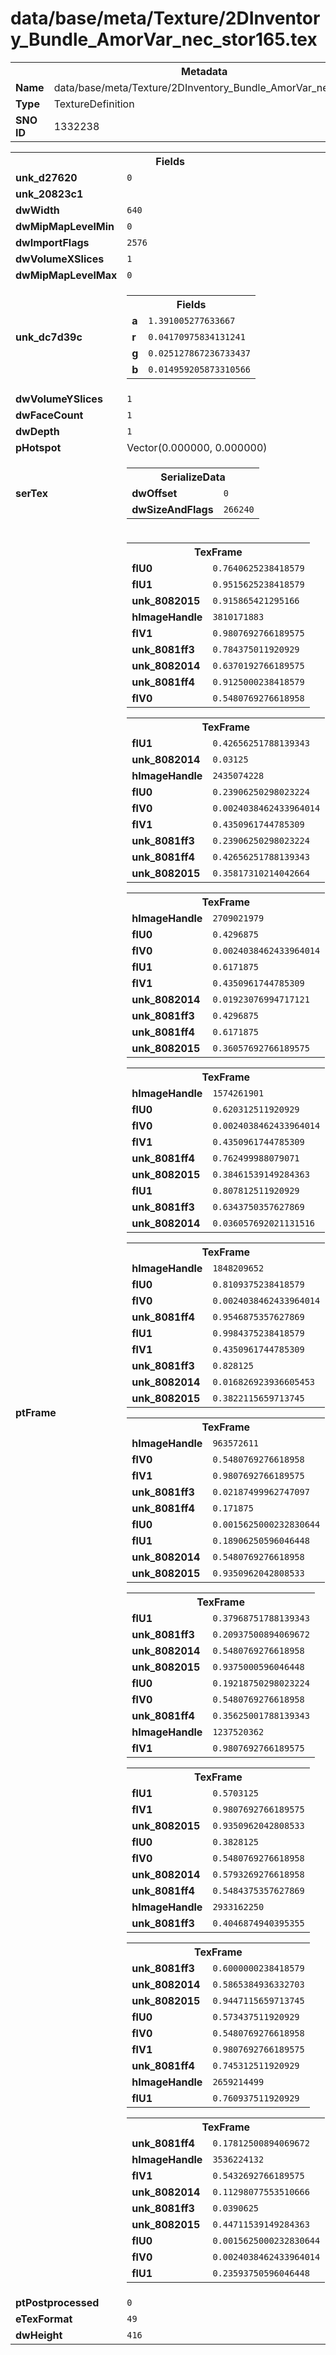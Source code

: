 <h1>data/base/meta/Texture/2DInventory_Bundle_AmorVar_nec_stor165.tex</h1><table><tr><th colspan="100%">Metadata</th></tr><tr><td><b>Name</b></td><td>data/base/meta/Texture/2DInventory_Bundle_AmorVar_nec_stor165.tex</td></tr><tr><td><b>Type</b></td><td>TextureDefinition</td></tr><tr><td><b>SNO ID</b></td><td>1332238</td></tr></table>

<table><tr><th colspan="100%">Fields</th></tr><tr><td><b>unk_d27620</b></td><td><code>0</code></td></tr><tr><td><b>unk_20823c1</b></td><td></td></tr><tr><td><b>dwWidth</b></td><td><code>640</code></td></tr><tr><td><b>dwMipMapLevelMin</b></td><td><code>0</code></td></tr><tr><td><b>dwImportFlags</b></td><td><code>2576</code></td></tr><tr><td><b>dwVolumeXSlices</b></td><td><code>1</code></td></tr><tr><td><b>dwMipMapLevelMax</b></td><td><code>0</code></td></tr><tr><td><b>unk_dc7d39c</b></td><td><table><tr><th colspan="100%">Fields</th></tr><tr><td><b>a</b></td><td><code>1.391005277633667</code></td></tr><tr><td><b>r</b></td><td><code>0.04170975834131241</code></td></tr><tr><td><b>g</b></td><td><code>0.025127867236733437</code></td></tr><tr><td><b>b</b></td><td><code>0.014959205873310566</code></td></tr></table>

</td></tr><tr><td><b>dwVolumeYSlices</b></td><td><code>1</code></td></tr><tr><td><b>dwFaceCount</b></td><td><code>1</code></td></tr><tr><td><b>dwDepth</b></td><td><code>1</code></td></tr><tr><td><b>pHotspot</b></td><td>Vector(0.000000, 0.000000)</td></tr><tr><td><b>serTex</b></td><td><table><tr><th colspan="100%">SerializeData</th></tr><tr><td><b>dwOffset</b></td><td><code>0</code></td></tr><tr><td><b>dwSizeAndFlags</b></td><td><code>266240</code></td></tr></table>


</td></tr><tr><td><b>ptFrame</b></td><td><table><tr><th colspan="100%">TexFrame</th></tr><tr><td><b>flU0</b></td><td><code>0.7640625238418579</code></td></tr><tr><td><b>flU1</b></td><td><code>0.9515625238418579</code></td></tr><tr><td><b>unk_8082015</b></td><td><code>0.915865421295166</code></td></tr><tr><td><b>hImageHandle</b></td><td><code>3810171883</code></td></tr><tr><td><b>flV1</b></td><td><code>0.9807692766189575</code></td></tr><tr><td><b>unk_8081ff3</b></td><td><code>0.784375011920929</code></td></tr><tr><td><b>unk_8082014</b></td><td><code>0.6370192766189575</code></td></tr><tr><td><b>unk_8081ff4</b></td><td><code>0.9125000238418579</code></td></tr><tr><td><b>flV0</b></td><td><code>0.5480769276618958</code></td></tr></table>


<table><tr><th colspan="100%">TexFrame</th></tr><tr><td><b>flU1</b></td><td><code>0.42656251788139343</code></td></tr><tr><td><b>unk_8082014</b></td><td><code>0.03125</code></td></tr><tr><td><b>hImageHandle</b></td><td><code>2435074228</code></td></tr><tr><td><b>flU0</b></td><td><code>0.23906250298023224</code></td></tr><tr><td><b>flV0</b></td><td><code>0.0024038462433964014</code></td></tr><tr><td><b>flV1</b></td><td><code>0.4350961744785309</code></td></tr><tr><td><b>unk_8081ff3</b></td><td><code>0.23906250298023224</code></td></tr><tr><td><b>unk_8081ff4</b></td><td><code>0.42656251788139343</code></td></tr><tr><td><b>unk_8082015</b></td><td><code>0.35817310214042664</code></td></tr></table>


<table><tr><th colspan="100%">TexFrame</th></tr><tr><td><b>hImageHandle</b></td><td><code>2709021979</code></td></tr><tr><td><b>flU0</b></td><td><code>0.4296875</code></td></tr><tr><td><b>flV0</b></td><td><code>0.0024038462433964014</code></td></tr><tr><td><b>flU1</b></td><td><code>0.6171875</code></td></tr><tr><td><b>flV1</b></td><td><code>0.4350961744785309</code></td></tr><tr><td><b>unk_8082014</b></td><td><code>0.01923076994717121</code></td></tr><tr><td><b>unk_8081ff3</b></td><td><code>0.4296875</code></td></tr><tr><td><b>unk_8081ff4</b></td><td><code>0.6171875</code></td></tr><tr><td><b>unk_8082015</b></td><td><code>0.36057692766189575</code></td></tr></table>


<table><tr><th colspan="100%">TexFrame</th></tr><tr><td><b>hImageHandle</b></td><td><code>1574261901</code></td></tr><tr><td><b>flU0</b></td><td><code>0.620312511920929</code></td></tr><tr><td><b>flV0</b></td><td><code>0.0024038462433964014</code></td></tr><tr><td><b>flV1</b></td><td><code>0.4350961744785309</code></td></tr><tr><td><b>unk_8081ff4</b></td><td><code>0.762499988079071</code></td></tr><tr><td><b>unk_8082015</b></td><td><code>0.38461539149284363</code></td></tr><tr><td><b>flU1</b></td><td><code>0.807812511920929</code></td></tr><tr><td><b>unk_8081ff3</b></td><td><code>0.6343750357627869</code></td></tr><tr><td><b>unk_8082014</b></td><td><code>0.036057692021131516</code></td></tr></table>


<table><tr><th colspan="100%">TexFrame</th></tr><tr><td><b>hImageHandle</b></td><td><code>1848209652</code></td></tr><tr><td><b>flU0</b></td><td><code>0.8109375238418579</code></td></tr><tr><td><b>flV0</b></td><td><code>0.0024038462433964014</code></td></tr><tr><td><b>unk_8081ff4</b></td><td><code>0.9546875357627869</code></td></tr><tr><td><b>flU1</b></td><td><code>0.9984375238418579</code></td></tr><tr><td><b>flV1</b></td><td><code>0.4350961744785309</code></td></tr><tr><td><b>unk_8081ff3</b></td><td><code>0.828125</code></td></tr><tr><td><b>unk_8082014</b></td><td><code>0.016826923936605453</code></td></tr><tr><td><b>unk_8082015</b></td><td><code>0.3822115659713745</code></td></tr></table>


<table><tr><th colspan="100%">TexFrame</th></tr><tr><td><b>hImageHandle</b></td><td><code>963572611</code></td></tr><tr><td><b>flV0</b></td><td><code>0.5480769276618958</code></td></tr><tr><td><b>flV1</b></td><td><code>0.9807692766189575</code></td></tr><tr><td><b>unk_8081ff3</b></td><td><code>0.02187499962747097</code></td></tr><tr><td><b>unk_8081ff4</b></td><td><code>0.171875</code></td></tr><tr><td><b>flU0</b></td><td><code>0.0015625000232830644</code></td></tr><tr><td><b>flU1</b></td><td><code>0.18906250596046448</code></td></tr><tr><td><b>unk_8082014</b></td><td><code>0.5480769276618958</code></td></tr><tr><td><b>unk_8082015</b></td><td><code>0.9350962042808533</code></td></tr></table>


<table><tr><th colspan="100%">TexFrame</th></tr><tr><td><b>flU1</b></td><td><code>0.37968751788139343</code></td></tr><tr><td><b>unk_8081ff3</b></td><td><code>0.20937500894069672</code></td></tr><tr><td><b>unk_8082014</b></td><td><code>0.5480769276618958</code></td></tr><tr><td><b>unk_8082015</b></td><td><code>0.9375000596046448</code></td></tr><tr><td><b>flU0</b></td><td><code>0.19218750298023224</code></td></tr><tr><td><b>flV0</b></td><td><code>0.5480769276618958</code></td></tr><tr><td><b>unk_8081ff4</b></td><td><code>0.35625001788139343</code></td></tr><tr><td><b>hImageHandle</b></td><td><code>1237520362</code></td></tr><tr><td><b>flV1</b></td><td><code>0.9807692766189575</code></td></tr></table>


<table><tr><th colspan="100%">TexFrame</th></tr><tr><td><b>flU1</b></td><td><code>0.5703125</code></td></tr><tr><td><b>flV1</b></td><td><code>0.9807692766189575</code></td></tr><tr><td><b>unk_8082015</b></td><td><code>0.9350962042808533</code></td></tr><tr><td><b>flU0</b></td><td><code>0.3828125</code></td></tr><tr><td><b>flV0</b></td><td><code>0.5480769276618958</code></td></tr><tr><td><b>unk_8082014</b></td><td><code>0.5793269276618958</code></td></tr><tr><td><b>unk_8081ff4</b></td><td><code>0.5484375357627869</code></td></tr><tr><td><b>hImageHandle</b></td><td><code>2933162250</code></td></tr><tr><td><b>unk_8081ff3</b></td><td><code>0.4046874940395355</code></td></tr></table>


<table><tr><th colspan="100%">TexFrame</th></tr><tr><td><b>unk_8081ff3</b></td><td><code>0.6000000238418579</code></td></tr><tr><td><b>unk_8082014</b></td><td><code>0.5865384936332703</code></td></tr><tr><td><b>unk_8082015</b></td><td><code>0.9447115659713745</code></td></tr><tr><td><b>flU0</b></td><td><code>0.573437511920929</code></td></tr><tr><td><b>flV0</b></td><td><code>0.5480769276618958</code></td></tr><tr><td><b>flV1</b></td><td><code>0.9807692766189575</code></td></tr><tr><td><b>unk_8081ff4</b></td><td><code>0.745312511920929</code></td></tr><tr><td><b>hImageHandle</b></td><td><code>2659214499</code></td></tr><tr><td><b>flU1</b></td><td><code>0.760937511920929</code></td></tr></table>


<table><tr><th colspan="100%">TexFrame</th></tr><tr><td><b>unk_8081ff4</b></td><td><code>0.17812500894069672</code></td></tr><tr><td><b>hImageHandle</b></td><td><code>3536224132</code></td></tr><tr><td><b>flV1</b></td><td><code>0.5432692766189575</code></td></tr><tr><td><b>unk_8082014</b></td><td><code>0.11298077553510666</code></td></tr><tr><td><b>unk_8081ff3</b></td><td><code>0.0390625</code></td></tr><tr><td><b>unk_8082015</b></td><td><code>0.44711539149284363</code></td></tr><tr><td><b>flU0</b></td><td><code>0.0015625000232830644</code></td></tr><tr><td><b>flV0</b></td><td><code>0.0024038462433964014</code></td></tr><tr><td><b>flU1</b></td><td><code>0.23593750596046448</code></td></tr></table>


</td></tr><tr><td><b>ptPostprocessed</b></td><td><code>0</code></td></tr><tr><td><b>eTexFormat</b></td><td><code>49</code></td></tr><tr><td><b>dwHeight</b></td><td><code>416</code></td></tr></table>

